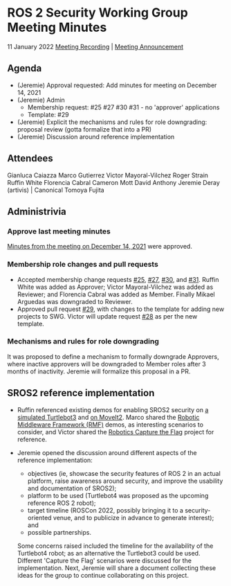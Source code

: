 # ROS 2 Security Working Group Meeting Minutes
 
11 January 2022
[Meeting Recording](https://www.youtube.com/watch?v=Bwqekv1dTZo) | [Meeting Announcement](https://discourse.ros.org/t/security-working-group-meeting-january-2022/23714)
 
## Agenda
- (Jeremie) Approval requested: Add minutes for meeting on December 14, 2021
- (Jeremie) Admin
   - Membership request: #25 #27 #30 #31 - no 'approver' applications
   - Template: #29
- (Jeremie) Explicit the mechanisms and rules for role downgrading: proposal review (gotta formalize that into a PR)
- (Jeremie) Discussion around reference implementation
 
## Attendees
Gianluca Caiazza
Marco Gutierrez
Victor Mayoral-Vilchez
Roger Strain
Ruffin White
Florencia Cabral
Cameron Mott
David Anthony
Jeremie Deray (artivis) | Canonical
Tomoya Fujita
 
## Administrivia
 
### Approve last meeting minutes
 
[Minutes from the meeting on December 14, 2021](https://github.com/ros-security/community/pull/32) were approved.
 
### Membership role changes and pull requests
 
- Accepted membership change requests [#25](https://github.com/ros-security/community/issues/25), [#27](https://github.com/ros-security/community/issues/27), [#30](https://github.com/ros-security/community/issues/30), and [#31](https://github.com/ros-security/community/issues/31). Ruffin White was added as Approver; Victor Mayoral-Vilchez was added as Reviewer; and Florencia Cabral was added as Member. Finally Mikael Arguedas was downgraded to Reviewer.
- Approved pull request [#29](https://github.com/ros-security/community/pull/29), with changes to the template for adding new projects to SWG. Victor will update request [#28](https://github.com/ros-security/community/issues/28) as per the new template.
 
### Mechanisms and rules for role downgrading
 
It was proposed to define a mechanism to formally downgrade Approvers, where inactive approvers will be downgraded to Member roles after 3 months of inactivity. Jeremie will formalize this proposal in a PR.
 
## SROS2 reference implementation
 
- Ruffin referenced existing demos for enabling SROS2 security on [a simulated Turtlebot3](https://github.com/ros-swg/turtlebot3_demo) and [on MoveIt2](https://github.com/ros-swg/moveit2_demo/tree/demo). Marco shared the [Robotic Middleware Framework (RMF)](https://github.com/open-rmf/rmf_demos/) demos, as interesting scenarios to consider, and Victor shared the [Robotics Capture the Flag](https://github.com/aliasrobotics/RCTF) project for reference.
 
- Jeremie opened the discussion around different aspects of the reference implementation:
   - objectives (ie, showcase the security features of ROS 2 in an actual platform, raise awareness around security, and improve the usability and documentation of SROS2);
   - platform to be used (Turtlebot4 was proposed as the upcoming reference ROS 2 robot);
   - target timeline (ROSCon 2022, possibly bringing it to a security-oriented venue, and to publicize in advance to generate interest); and
   - possible partnerships.
  
   Some concerns raised included the timeline for the availability of the Turtlebot4 robot; as an alternative the Turtlebot3 could be used. Different 'Capture the Flag' scenarios were discussed for the implementation. Next, Jeremie will share a document collecting these ideas for the group to continue collaborating on this project.

